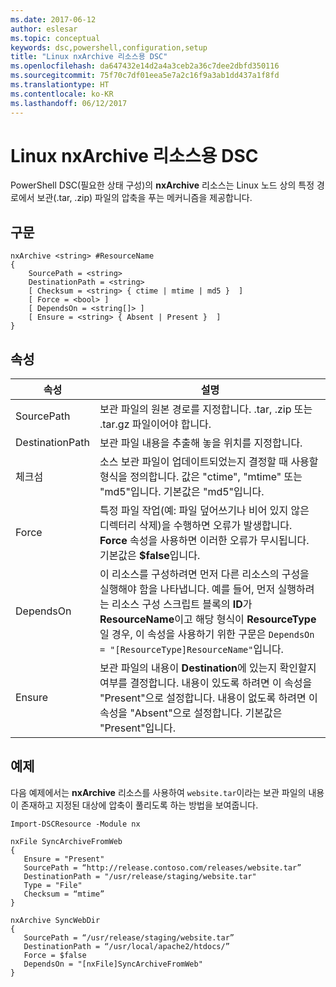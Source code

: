 ```yaml
---
ms.date: 2017-06-12
author: eslesar
ms.topic: conceptual
keywords: dsc,powershell,configuration,setup
title: "Linux nxArchive 리소스용 DSC"
ms.openlocfilehash: da647432e14d2a4a3ceb2a36c7dee2dbfd350116
ms.sourcegitcommit: 75f70c7df01eea5e7a2c16f9a3ab1dd437a1f8fd
ms.translationtype: HT
ms.contentlocale: ko-KR
ms.lasthandoff: 06/12/2017
---
```

<a id="dsc-for-linux-nxarchive-resource" class="xliff"></a>
# Linux nxArchive 리소스용 DSC

PowerShell DSC(필요한 상태 구성)의 **nxArchive** 리소스는 Linux 노드 상의 특정 경로에서 보관(.tar, .zip) 파일의 압축을 푸는 메커니즘을 제공합니다.

<a id="syntax" class="xliff"></a>
## 구문

```
nxArchive <string> #ResourceName
{
    SourcePath = <string>
    DestinationPath = <string>
    [ Checksum = <string> { ctime | mtime | md5 }  ]
    [ Force = <bool> ]
    [ DependsOn = <string[]> ]
    [ Ensure = <string> { Absent | Present }  ]
}
```

<a id="properties" class="xliff"></a>
## 속성

|  속성 |  설명 | 
|---|---|
| SourcePath| 보관 파일의 원본 경로를 지정합니다. .tar, .zip 또는 .tar.gz 파일이어야 합니다. | 
| DestinationPath| 보관 파일 내용을 추출해 놓을 위치를 지정합니다.| 
| 체크섬| 소스 보관 파일이 업데이트되었는지 결정할 때 사용할 형식을 정의합니다. 값은 "ctime", "mtime" 또는 "md5"입니다. 기본값은 "md5"입니다.| 
| Force| 특정 파일 작업(예: 파일 덮어쓰기나 비어 있지 않은 디렉터리 삭제)을 수행하면 오류가 발생합니다. **Force** 속성을 사용하면 이러한 오류가 무시됩니다. 기본값은 **$false**입니다.| 
| DependsOn | 이 리소스를 구성하려면 먼저 다른 리소스의 구성을 실행해야 함을 나타냅니다. 예를 들어, 먼저 실행하려는 리소스 구성 스크립트 블록의 **ID**가 **ResourceName**이고 해당 형식이 **ResourceType**일 경우, 이 속성을 사용하기 위한 구문은 `DependsOn = "[ResourceType]ResourceName"`입니다.| 
| Ensure| 보관 파일의 내용이 **Destination**에 있는지 확인할지 여부를 결정합니다. 내용이 있도록 하려면 이 속성을 "Present"으로 설정합니다. 내용이 없도록 하려면 이 속성을 "Absent"으로 설정합니다. 기본값은 "Present"입니다.| 

<a id="example" class="xliff"></a>
## 예제

다음 예제에서는 **nxArchive** 리소스를 사용하여 `website.tar`이라는 보관 파일의 내용이 존재하고 지정된 대상에 압축이 풀리도록 하는 방법을 보여줍니다.

```
Import-DSCResource -Module nx 

nxFile SyncArchiveFromWeb
{
   Ensure = "Present"
   SourcePath = “http://release.contoso.com/releases/website.tar”
   DestinationPath = "/usr/release/staging/website.tar"
   Type = "File"
   Checksum = “mtime”
}

nxArchive SyncWebDir
{
   SourcePath = “/usr/release/staging/website.tar”
   DestinationPath = “/usr/local/apache2/htdocs/”
   Force = $false
   DependsOn = "[nxFile]SyncArchiveFromWeb"
} 
```

